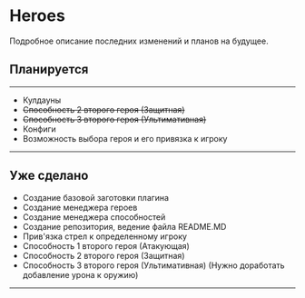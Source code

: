 # Heroes

Подробное описание последних изменений и планов на будущее.

## Планируется

***

* Кулдауны
* ~~Способность 2 второго героя (Защитная)~~
* ~~Способность 3 второго героя (Ультимативная)~~
* Конфиги
* Возможность выбора героя и его привязка к игроку

***

## Уже сделано
* Создание базовой заготовки плагина
* Создание менеджера героев
* Создание менеджера способностей
* Создание репозитория, ведение файла README.MD
* Прив'язка стрел к определенному игроку
* Способность 1 второго героя (Атакующая)
* Способность 2 второго героя (Защитная)
* Способность 3 второго героя (Ультимативная) (Нужно доработать добавление урона к оружию)

***
